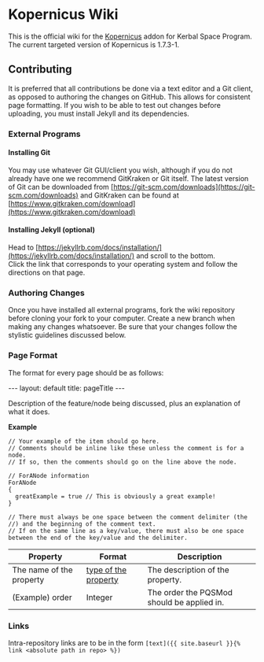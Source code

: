 # Kopernicus Wiki
This is the official wiki for the [Kopernicus](https://github.com/Kopernicus/Kopernicus) addon for Kerbal Space Program.  
The current targeted version of Kopernicus is 1.7.3-1.

## Contributing
It is preferred that all contributions be done via a text editor and a Git client, as opposed to authoring the changes on GitHub.
This allows for consistent page formatting. If you wish to be able to test out changes before uploading, you must install Jekyll and its dependencies.

### External Programs

#### Installing Git
You may use whatever Git GUI/client you wish, although if you do not already have one we recommend GitKraken or Git itself. The latest version of Git can be downloaded from [https://git-scm.com/downloads](https://git-scm.com/downloads) and GitKraken can be found at [https://www.gitkraken.com/download](https://www.gitkraken.com/download)

#### Installing Jekyll (optional)
Head to [https://jekyllrb.com/docs/installation/](https://jekyllrb.com/docs/installation/) and scroll to the bottom.  
Click the link that corresponds to your operating system and follow the directions on that page.

### Authoring Changes
Once you have installed all external programs, fork the wiki repository before cloning your fork to your computer. Create a new branch when making any changes whatsoever. Be sure that your changes follow the stylistic guidelines discussed below.

### Page Format
The format for every page should be as follows:

\---
layout: default
title: pageTitle
\---

Description of the feature/node being discussed, plus an explanation of what it does.

**Example**
```
// Your example of the item should go here.
// Comments should be inline like these unless the comment is for a node.
// If so, then the comments should go on the line above the node.

// ForANode information
ForANode
{
  greatExample = true // This is obviously a great example!
}

// There must always be one space between the comment delimiter (the //) and the beginning of the comment text.
// If on the same line as a key/value, there must also be one space between the end of the key/value and the delimiter.
```

|Property|Format|Description|
|--------|------|-----------|
|The name of the property|[type of the property](main/datatypes.md)|The description of the property.|
|(Example) order|Integer|The order the PQSMod should be applied in.|

### Links
Intra-repository links are to be in the form `[text]({{ site.baseurl }}{% link <absolute path in repo> %})`
